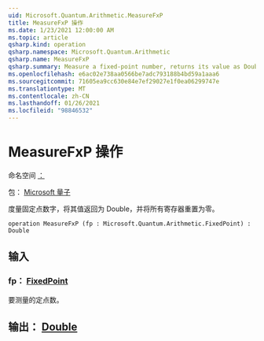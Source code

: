 ```yaml
---
uid: Microsoft.Quantum.Arithmetic.MeasureFxP
title: MeasureFxP 操作
ms.date: 1/23/2021 12:00:00 AM
ms.topic: article
qsharp.kind: operation
qsharp.namespace: Microsoft.Quantum.Arithmetic
qsharp.name: MeasureFxP
qsharp.summary: Measure a fixed-point number, returns its value as Double, and resets all the register to zero.
ms.openlocfilehash: e6ac02e738aa0566be7adc793188b4bd59a1aaa6
ms.sourcegitcommit: 71605ea9cc630e84e7ef29027e1f0ea06299747e
ms.translationtype: MT
ms.contentlocale: zh-CN
ms.lasthandoff: 01/26/2021
ms.locfileid: "98846532"
---
```

# <a name="measurefxp-operation"></a>MeasureFxP 操作

命名空间 [：](xref:Microsoft.Quantum.Arithmetic)

包： [Microsoft 量子](https://nuget.org/packages/Microsoft.Quantum.Numerics)


度量固定点数字，将其值返回为 Double，并将所有寄存器重置为零。

```qsharp
operation MeasureFxP (fp : Microsoft.Quantum.Arithmetic.FixedPoint) : Double
```


## <a name="input"></a>输入

### <a name="fp--fixedpoint"></a>fp： [FixedPoint](xref:Microsoft.Quantum.Arithmetic.FixedPoint)

要测量的定点数。



## <a name="output--double"></a>输出： [Double](xref:microsoft.quantum.lang-ref.double)

